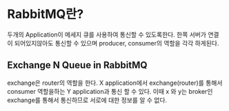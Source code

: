 # RabbitMQ란? 
두개의 Application이 메세지 큐를 사용하여 통신할 수 있도록한다. 한쪽 서버가 연결이 되어있지않아도 통신할 수 있으며 producer, consumer의 역할을 각각 하게된다. 

## Exchange N Queue in RabbitMQ
exchange은 router의 역할을 한다. 
X application에서 exchange(router)를 통해서 consumer 역할을하는 Y application과 통신 할 수 있다. 이때 x 와 y는 broker인 exchange를 통해서 통신하므로 서로에 대한 정보를 알 수 없다.